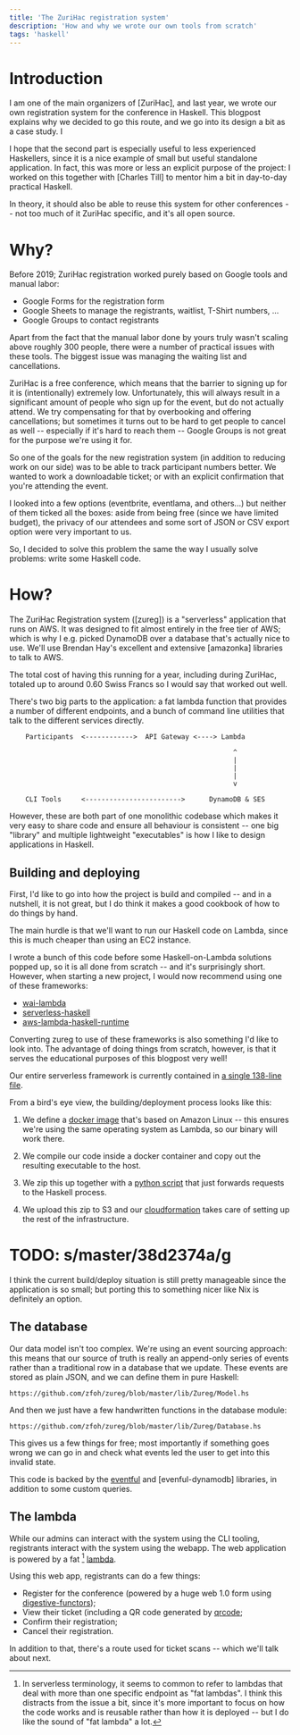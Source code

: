 ```yaml
---
title: 'The ZuriHac registration system'
description: 'How and why we wrote our own tools from scratch'
tags: 'haskell'
---
```


# Introduction

I am one of the main organizers of [ZuriHac], and last year, we wrote our own
registration system for the conference in Haskell.  This blogpost explains why
we decided to go this route, and we go into its design a bit as a case study.  I

I hope that the second part is especially useful to less experienced Haskellers,
since it is a nice example of small but useful standalone application.  In fact,
this was more or less an explicit purpose of the project: I worked on this
together with [Charles Till] to mentor him a bit in day-to-day practical
Haskell.

In theory, it should also be able to reuse this system for other conferences --
not too much of it ZuriHac specific, and it's all open source.

# Why?

Before 2019; ZuriHac registration worked purely based on Google tools and manual
labor:

 -  Google Forms for the registration form
 -  Google Sheets to manage the registrants, waitlist, T-Shirt numbers, ...
 -  Google Groups to contact registrants

Apart from the fact that the manual labor done by yours truly wasn't scaling
above roughly 300 people, there were a number of practical issues with these
tools.  The biggest issue was managing the waiting list and cancellations.

ZuriHac is a free conference, which means that the barrier to signing up for it
is (intentionally) extremely low.  Unfortunately, this will always result in a
significant amount of people who sign up for the event, but do not actually
attend.  We try compensating for that by overbooking and offering cancellations;
but sometimes it turns out to be hard to get people to cancel as well --
especially if it's hard to reach them -- Google Groups is not great for the
purpose we're using it for.

So one of the goals for the new registration system (in addition to reducing
work on our side) was to be able to track participant numbers better.  We wanted
to work a downloadable ticket; or with an explicit confirmation that you're
attending the event.

I looked into a few options (eventbrite, eventlama, and others...) but neither
of them ticked all the boxes: aside from being free (since we have limited
budget), the privacy of our attendees and some sort of JSON or CSV export option
were very important to us.

So, I decided to solve this problem the same the way I usually solve problems:
write some Haskell code.

# How?

The ZuriHac Registration system ([zureg]) is a "serverless" application that
runs on AWS.  It was designed to fit almost entirely in the free tier of AWS;
which is why I e.g. picked DynamoDB over a database that's actually nice to use.
We'll use Brendan Hay's excellent and extensive [amazonka] libraries to talk to
AWS.

The total cost of having this running for a year, including during ZuriHac,
totaled up to around 0.60 Swiss Francs so I would say that worked out well.

There's two big parts to the application: a fat lambda function that provides a
number of different endpoints, and a bunch of command line utilities that talk
to the different services directly.

        Participants  <------------>  API Gateway <----> Lambda

                                                            ^
                                                            |
                                                            |
                                                            |
                                                            v

        CLI Tools     <------------------------>      DynamoDB & SES

However, these are both part of one monolithic codebase which makes it very easy
to share code and ensure all behaviour is consistent -- one big "library" and
multiple lightweight "executables" is how I like to design applications in
Haskell.

## Building and deploying

First, I'd like to go into how the project is build and compiled -- and in a
nutshell, it is not great, but I do think it makes a good cookbook of how to do
things by hand.

The main hurdle is that we'll want to run our Haskell code on Lambda, since this
is much cheaper than using an EC2 instance.

I wrote a bunch of this code before some Haskell-on-Lambda solutions popped up,
so it is all done from scratch -- and it's surprisingly short.  However, when
starting a new project, I would now recommend using one of these frameworks:

 -  [wai-lambda]( https://hackage.haskell.org/package/wai-lambda)
 -  [serverless-haskell](http://hackage.haskell.org/package/serverless-haskell)
 -  [aws-lambda-haskell-runtime](http://hackage.haskell.org/package/aws-lambda-haskell-runtime)

Converting zureg to use of these frameworks is also something I'd like to look
into.  The advantage of doing things from scratch, however, is that it serves
the educational purposes of this blogpost very well!

Our entire serverless framework is currently contained in
[a single 138-line file](https://github.com/zfoh/zureg/blob/master/lib/Zureg/Serverless.hs).

From a bird's eye view, the building/deployment process looks like this:

 1. We define a
    [docker image](https://github.com/zfoh/zureg/blob/master/Dockerfile)
    that's based on Amazon Linux -- this ensures we're using the same operating
    system as Lambda, so our binary will work there.

 2. We compile our code inside a docker container and copy out the resulting
    executable to the host.

 3. We zip this up together with a
    [python script](https://github.com/zfoh/zureg/blob/master/deploy/main.py)
    that just forwards requests to the Haskell process.

 4. We upload this zip to S3 and our
    [cloudformation](https://github.com/zfoh/zureg/blob/master/lib/Zureg/Serverless.hs)
    takes care of setting up the rest of the infrastructure.

# TODO: s/master/38d2374a/g

I think the current build/deploy situation is still pretty manageable since the
application is so small; but porting this to something nicer like Nix is
definitely an option.

## The database

Our data model isn't too complex.  We're using an event sourcing approach: this
means that our source of truth is really an append-only series of events rather
than a traditional row in a database that we update.  These events are stored as
plain JSON, and we can define them in pure Haskell:

    https://github.com/zfoh/zureg/blob/master/lib/Zureg/Model.hs

And then we just have a few handwritten functions in the database module:

    https://github.com/zfoh/zureg/blob/master/lib/Zureg/Database.hs

This gives us a few things for free; most importantly if something goes wrong we
can go in and check what events led the user to get into this invalid state.

This code is backed by the [eventful] and [evenful-dynamodb] libraries, in
addition to some custom queries.

[eventful]: https://hackage.haskell.org/package/eventful-core
[eventful-dynamodb]: https://hackage.haskell.org/package/eventful-dynamodb

## The lambda

While our admins can interact with the system using the CLI tooling,
registrants interact with the system using the webapp.  The web application is
powered by a fat [^1]
[lambda](https://github.com/zfoh/zureg/blob/master/lib/Zureg/Main/Lambda.hs).

[^1]: In serverless terminology, it seems to common to refer to lambdas that
    deal with more than one specific endpoint as "fat lambdas".  I think this
    distracts from the issue a bit, since it's more important to focus on how
    the code works and is reusable rather than how it is deployed -- but
    I do like the sound of "fat lambda" a lot.

Using this web app, registrants can do a few things:

 -  Register for the conference (powered by a huge web 1.0 form using
    [digestive-functors](https://hackage.haskell.org/package/digestive-functors));
 -  View their ticket (including a QR code generated by
    [qrcode](https://hackage.haskell.org/package/qrcode);
 -  Confirm their registration;
 -  Cancel their registration.

In addition to that, there's a route used for ticket scans -- which we'll talk
about next.

